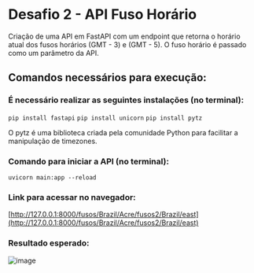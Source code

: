 # Desafio 2 - API Fuso Horário
Criação de uma API em FastAPI com um endpoint que retorna o horário atual dos fusos horários (GMT - 3) e (GMT - 5).
O fuso horário é passado como um parâmetro da API.

## Comandos necessários para execução:

### É necessário realizar as seguintes instalações (no terminal):
`pip install fastapi`
`pip install unicorn`
`pip install pytz`

O pytz é uma biblioteca criada pela comunidade Python para facilitar a manipulação de timezones.

### Comando para iniciar a API (no terminal):
`uvicorn main:app --reload`

### Link para acessar no navegador:
[http://127.0.0.1:8000/fusos/Brazil/Acre/fusos2/Brazil/east](http://127.0.0.1:8000/fusos/Brazil/Acre/fusos2/Brazil/east)

### Resultado esperado:
![image](https://user-images.githubusercontent.com/109490199/233717506-d3fa97b6-a2b0-4db0-84ef-455acf8c64b3.png)
